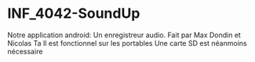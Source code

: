 # INF_4042-SoundUp
Notre application android: Un enregistreur audio. Fait par Max Dondin  et Nicolas Ta
Il est fonctionnel sur les portables
Une carte SD est néanmoins nécessaire

